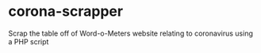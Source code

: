 # corona-scrapper
Scrap the table off of Word-o-Meters website relating to coronavirus using a PHP script
